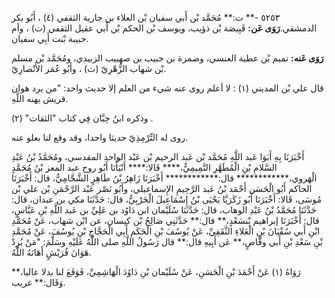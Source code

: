 ٥٢٥٣ -** ت:** مُحَمَّد بْن أَبي سفيان بْن العلاء بن جارية الثقفي (٤) ، أَبُو بكر الدمشقي.**رَوَى عَن:** قَبِيصَة بْن ذؤيب، ويوسف بْن الحكم بْن أَبي عقيل الثقفي (ت) ، وأم حبيبة بْنت أَبِي سفيان.

**رَوَى عَنه:** تميم بْن عطية العنسي، وضمرة بن حبيب بن صهييب الزبيدي، ومُحَمَّد بْن مسلم بْن شهاب الزُّهْرِيّ (ت) ، وأَبُو عُمَر الأَنْصارِيّ.

قال علي بْن المديني (١) : لا أعلم روى عنه شيء من العلم إلا حديث واحد: "من يرد هوان قريش يهنه اللَّهِ.

وذكره ابنُ حِبَّان فِي كتاب "الثقات" (٢) .

روى له التِّرْمِذِيّ حديثا واحدا، وقد وقع لنا بعلو عنه.

أَخْبَرَنَا بِهِ أَبَوَا عَبد اللَّهِ مُحَمَّد بْن عَبد الرحيم بْن عَبْد الواحد المقدسي، ومُحَمَّدُ بْنُ عَبْدِ السَّلامِ بْنِ الْمُطَهَّرِ التَّمِيمِيُّ،**** قَالا:**** أَنْبَأَنَا أَبُو روح عبد المعز بْنُ مُحَمَّدٍ الْهَروي،************ قال:************ أَخْبَرَنَا زَاهِرُ بْنُ طَاهِرٍ الشَّحَّامِيُّ، قال: أَخْبَرَنَا الحاكم أَبُو الْحَسَن أَحْمَد بْنُ عَبد الرَّحِيمِ الإِسماعيلي، وأَبُو نَصْر عَبْد الرَّحْمَنِ بْن علي بْن مُوسَى، قَالا: أَخْبَرَنَا أَبُو زَكَرَيَّا يَحْيَى بْنُ إِسْمَاعِيلَ الْحَرْبِيُّ، قال: حَدَّثَنَا مكي بن عبدان، قال: حَدَّثَنَا مُحَمَّدُ بْنُ عَبْدِ الوهاب، قال: حَدَّثَنَا سُلَيْمان ابن دَاوُد بن عَلِيِّ بن عَبد اللَّهِ بْنِ عَبَّاسٍ، قال: أَخْبَرَنَا إبراهيم بْنسَعْدٍ،** قال:** حَدَّثَنِي صَالِحُ بْن كيسان، عن ابْن شهاب، عَنْ مُحَمَّدِ ابْنِ أَبي سُفْيَانَ بْنِ الْعَلاءِ الثَّقَفِيِّ، عَنْ يُوسُفَ بْنِ الْحَكَمِ أَبِي الْحَجَّاجِ بْنِ يُوسُفَ، عَنْ مُحَمَّدِ بْنِ سَعْدِ بْنِ أَبي وقَّاصٍ،** عَن أَبِيهِ قال:** قال رَسُولُ اللَّهِ صلى اللَّهُ عَلَيْهِ وسَلَّمَ: "مَنْ يُرِدْ هَوَانَ قُرَيْشٍ أَهَانَهُ اللَّهُ.

رَوَاهُ (١) عَنْ أَحْمَدَ بْنِ الْحَسَنِ، عَنْ سُلَيْمان بْنِ دَاوُدَ الْهَاشِمِيِّ، فَوَقَعَ لنا بدلا عاليا،** وَقَال:** غريب.